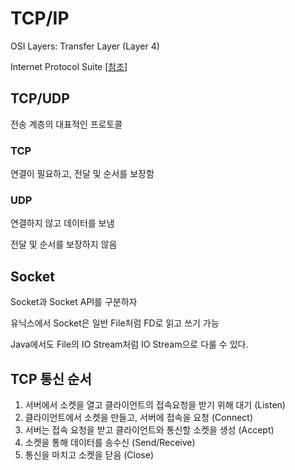 # TCP/IP

OSI Layers: Transfer Layer (Layer 4)

Internet Protocol Suite \[[참조](https://ko.wikipedia.org/wiki/%EC%9D%B8%ED%84%B0%EB%84%B7\_%ED%94%84%EB%A1%9C%ED%86%A0%EC%BD%9C\_%EC%8A%A4%EC%9C%84%ED%8A%B8)]

## TCP/UDP

전송 계층의 대표적인 프로토콜

### TCP

연결이 필요하고, 전달 및 순서를 보장함

### UDP

연결하지 않고 데이터를 보냄

전달 및 순서를 보장하지 않음

## Socket

Socket과 Socket API를 구분하자

유닉스에서 Socket은 일반 File처럼 FD로 읽고 쓰기 가능

Java에서도 File의 IO Stream처럼 IO Stream으로 다룰 수 있다.

## TCP 통신 순서

1. 서버에서 소켓을 열고 클라이언트의 접속요청을 받기 위해 대기 (Listen)
2. 클라이언트에서 소켓을 만들고, 서버에 접속을 요청 (Connect)
3. 서버는 접속 요청을 받고 클라이언트와 통신할 소켓을 생성 (Accept)
4. 소켓을 통해 데이터를 송수신 (Send/Receive)
5. 통신을 마치고 소켓을 닫음 (Close)

